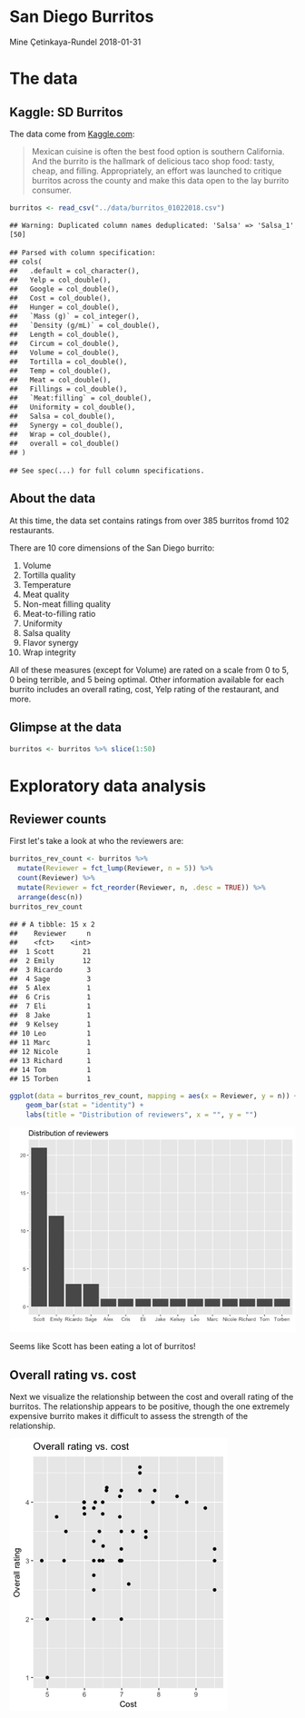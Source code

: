 San Diego Burritos
================
Mine Çetinkaya-Rundel
2018-01-31

The data
========

Kaggle: SD Burritos
-------------------

The data come from [Kaggle.com](https://www.kaggle.com/srcole/burritos-in-san-diego):

> Mexican cuisine is often the best food option is southern California. And the burrito is the hallmark of delicious taco shop food: tasty, cheap, and filling. Appropriately, an effort was launched to critique burritos across the county and make this data open to the lay burrito consumer.

``` r
burritos <- read_csv("../data/burritos_01022018.csv")
```

    ## Warning: Duplicated column names deduplicated: 'Salsa' => 'Salsa_1' [50]

    ## Parsed with column specification:
    ## cols(
    ##   .default = col_character(),
    ##   Yelp = col_double(),
    ##   Google = col_double(),
    ##   Cost = col_double(),
    ##   Hunger = col_double(),
    ##   `Mass (g)` = col_integer(),
    ##   `Density (g/mL)` = col_double(),
    ##   Length = col_double(),
    ##   Circum = col_double(),
    ##   Volume = col_double(),
    ##   Tortilla = col_double(),
    ##   Temp = col_double(),
    ##   Meat = col_double(),
    ##   Fillings = col_double(),
    ##   `Meat:filling` = col_double(),
    ##   Uniformity = col_double(),
    ##   Salsa = col_double(),
    ##   Synergy = col_double(),
    ##   Wrap = col_double(),
    ##   overall = col_double()
    ## )

    ## See spec(...) for full column specifications.

About the data
--------------

At this time, the data set contains ratings from over 385 burritos fromd 102 restaurants.

There are 10 core dimensions of the San Diego burrito:

1.  Volume
2.  Tortilla quality
3.  Temperature
4.  Meat quality
5.  Non-meat filling quality
6.  Meat-to-filling ratio
7.  Uniformity
8.  Salsa quality
9.  Flavor synergy
10. Wrap integrity

All of these measures (except for Volume) are rated on a scale from 0 to 5, 0 being terrible, and 5 being optimal. Other information available for each burrito includes an overall rating, cost, Yelp rating of the restaurant, and more.

Glimpse at the data
-------------------

``` r
burritos <- burritos %>% slice(1:50)
```

Exploratory data analysis
=========================

Reviewer counts
---------------

First let's take a look at who the reviewers are:

``` r
burritos_rev_count <- burritos %>%
  mutate(Reviewer = fct_lump(Reviewer, n = 5)) %>%
  count(Reviewer) %>%
  mutate(Reviewer = fct_reorder(Reviewer, n, .desc = TRUE)) %>%
  arrange(desc(n))
burritos_rev_count
```

    ## # A tibble: 15 x 2
    ##    Reviewer     n
    ##    <fct>    <int>
    ##  1 Scott       21
    ##  2 Emily       12
    ##  3 Ricardo      3
    ##  4 Sage         3
    ##  5 Alex         1
    ##  6 Cris         1
    ##  7 Eli          1
    ##  8 Jake         1
    ##  9 Kelsey       1
    ## 10 Leo          1
    ## 11 Marc         1
    ## 12 Nicole       1
    ## 13 Richard      1
    ## 14 Tom          1
    ## 15 Torben       1

``` r
ggplot(data = burritos_rev_count, mapping = aes(x = Reviewer, y = n)) +
    geom_bar(stat = "identity") +
    labs(title = "Distribution of reviewers", x = "", y = "")
```

![](sd-burritos_files/figure-markdown_github/unnamed-chunk-3-1.png)

Seems like Scott has been eating a lot of burritos!

Overall rating vs. cost
-----------------------

Next we visualize the relationship between the cost and overall rating of the burritos. The relationship appears to be positive, though the one extremely expensive burrito makes it difficult to assess the strength of the relationship.

![](sd-burritos_files/figure-markdown_github/chunk%20name%20with%20space-1.png)
